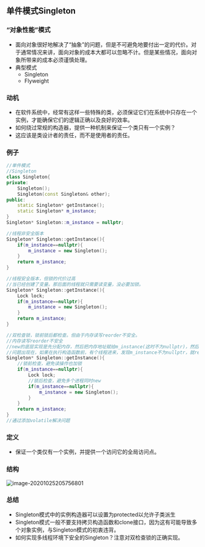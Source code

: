 ## 单件模式Singleton

### “对象性能”模式

- 面向对象很好地解决了“抽象”的问题，但是不可避免地要付出一定的代价。对于通常情况来讲，面向对象的成本大都可以忽略不计。但是某些情况，面向对象所带来的成本必须谨慎处理。
- 典型模式
  - Singleton
  - Flyweight

### 动机

- 在软件系统中，经常有这样一些特殊的类，必须保证它们在系统中只存在一个实例，才能确保它们的逻辑正确以及良好的效率。
- 如何绕过常规的构造器，提供一种机制来保证一个类只有一个实例？
- 这应该是类设计者的责任，而不是使用者的责任。



### 例子

```cpp
//单件模式
//Singleton
class Singleton{
private:
    Singleton();
    Singleton(const Singleton& other);
public:
    static Singleton* getInstance();
    static Singleton* m_instance;
}
Singleton* Singleton::m_instance = nullptr;

//线程非安全版本
Singleton* Singleton::getInstance(){
    if(m_instance==nullptr){
        m_instance = new Singleton();
    }
    return m_instance;
}

//线程安全版本，但锁的代价过高
//当已经创建了变量。那后面的线程就只需要读变量，没必要加锁。
Singleton* Singleton::getInstance(){
    Lock lock;
    if(m_instance==nullptr){
        m_instance = new Singleton();
    }
    return m_instance;
}

//双检查锁，锁前锁后都检查。但由于内存读写reorder不安全。
//内存读写reorder不安全
//new的底层实现是先分配内存，然后把内存地址赋给m_instance(这时不为nullptr)，然后再执行构造函数。
//问题出现在，如果在执行构造函数前，有个线程进来，发现m_instance不为nullptr，就return m_instance。问题是者时候的m_instance还没有执行构造函数，这时的m_instance是不可用的。
Singleton* Singleton::getInstance(){
    //锁前检查，避免读操作也加锁
    if(m_instance==nullptr){
        Lock lock;
        //锁后检查，避免多个进程同时new
        if(m_instance==nullptr){
            m_instance = new Singleton();
        }
    }
    return m_instance;
}
//通过添加volatile解决问题

```

### 定义

- 保证一个类仅有一个实例，并提供一个访问它的全局访问点。


### 结构

![image-20201025205756801](C:\Users\xuyingfeng\AppData\Roaming\Typora\typora-user-images\image-20201025205756801.png)

### 总结

- Singleton模式中的实例构造器可以设置为protected以允许子类派生
- Singleton模式一般不要支持拷贝构造函数和clone接口，因为这有可能导致多个对象实例，与Singleton模式的初衷违背。
- 如何实现多线程环境下安全的Singleton？注意对双检查锁的正确实现。

